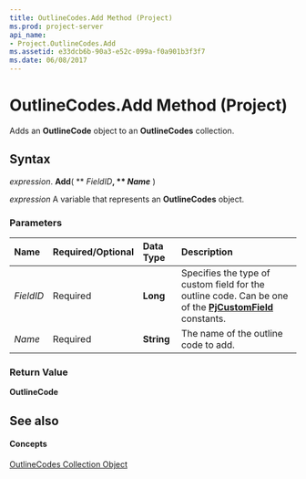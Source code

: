 ```yaml
---
title: OutlineCodes.Add Method (Project)
ms.prod: project-server
api_name:
- Project.OutlineCodes.Add
ms.assetid: e33dcb6b-90a3-e52c-099a-f0a901b3f3f7
ms.date: 06/08/2017
---
```



# OutlineCodes.Add Method (Project)

Adds an  **OutlineCode** object to an **OutlineCodes** collection.


## Syntax

 _expression_. **Add**( ** _FieldID_**, ** _Name_** )

 _expression_ A variable that represents an **OutlineCodes** object.


### Parameters



|**Name**|**Required/Optional**|**Data Type**|**Description**|
|:-----|:-----|:-----|:-----|
| _FieldID_|Required|**Long**| Specifies the type of custom field for the outline code. Can be one of the **[PjCustomField](pjcustomfield-enumeration-project.md)** constants.|
| _Name_|Required|**String**|The name of the outline code to add.|

### Return Value

 **OutlineCode**


## See also


#### Concepts


[OutlineCodes Collection Object](outlinecodes-object-project.md)
